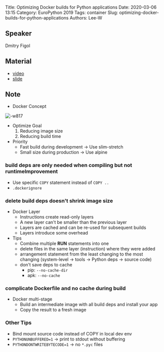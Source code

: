 Title: Optimizing Docker builds for Python applications
Date: 2020-03-06 13:15
Category: EuroPython 2019
Tags: container
Slug: optimizing-docker-builds-for-python-applications
Authors: Lee-W

## Speaker
Dmitry Figol

## Material
* [video](https://www.youtube.com/watch?v=eRzMJuwuYpU)
* [slide](https://slides.com/dmfigol/optimizing-docker-builds-for-python-applications)

## Note

* Docker Concept

![-w817]({static}/images/post-images/optimizing-docker-builds-for-python-applications/docker-concept.jpg)

* Optimize Goal
    1. Reducing image size
    2. Reducing build time
* Priority
    * Fast build during development → Use slim-stretch
    * Small size during production → Use alpine

### build deps are only needed when compiling but not runtimeImprovement
* Use specific `COPY` statement instead of `COPY ..`
* `.dockerignore`

### delete build deps doesn't shrink image size
* Docker Layer
    * Instructions create read-only layers
    * A new layer can't be smaller than the previous layer
    * Layers are cached and can be re-used for subsequent builds
    * Layers introduce some overhead
* Tips
    * Combine multiple **RUN** statements into one
    * delete files in the same layer (instruction) where they were added
    * arrangement statement from the least changing to the most changing (system-level -> tools -> Python deps -> source code)
    * don't save deps to cache
        * pip: `--no-cache-dir`
        * apk: `--no-cache`

### complicate Dockerfile and no cache during build
* Docker multi-stage
    * Build an intermediate image with all build deps and install your app
    * Copy the result to a fresh image

### Other Tips
* Bind mount source code instead of COPY in local dev env
* `PYTHONUNBUFFERED=1` -> print to stdout without buffering
* `PYTHONDONTWRITEBYTECODE=1` -> no `*.pyc` files
